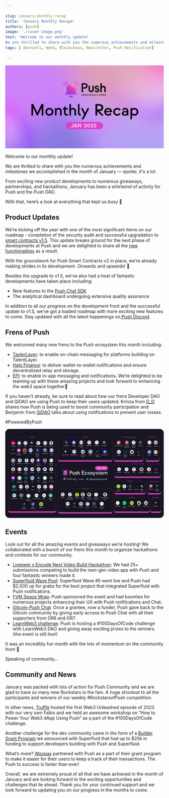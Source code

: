 ```yaml
---

slug: january-monthly-recap
title: 'January Monthly Recap❄️'
authors: [push]
image: './cover-image.png'
text: "Welcome to our monthly update!
We are thrilled to share with you the numerous achievements and milestones we accomplished in the month of January — spoiler, it's a lot."
tags: [ Devtools, Web3, Blockchain, Newsletter, Push Notification]

---
```


![Cover image of January Monthly Recap❄️](./cover-image.png)

<!--truncate-->

Welcome to our monthly update!

We are thrilled to share with you the numerous achievements and milestones we accomplished in the month of January — spoiler, it's a lot.

From exciting new product developments to numerous giveaways, partnerships, and hackathons, January has been a whirlwind of activity for Push and the Push DAO.

With that, here’s a look at everything that kept us busy 🤩

## Product Updates

We’re kicking off the year with one of the most significant items on our roadmap - completion of the security audit and successful upgradation to [smart contracts v1.5](https://twitter.com/pushprotocol/status/1610706705439916032). This update breaks ground for the next phase of developments at Push and we are delighted to share all the [new functionalities](https://medium.com/push-protocol/introducing-push-protocol-v1-5-80eb39b55424) as a result.

With the groundwork for Push Smart Contracts v2 in place, we’re already making strides in its development. Onwards and upwards! 🚀

Besides the upgrade to v1.5, we’ve also had a host of fantastic developments have taken place including:

- New features to the [Push Chat SDK](https://comms.push.org/docs/chat)
- The analytical dashboard undergoing extensive quality assurance

In addition to all our progress on the development front and the successful update to v1.5, we’ve got a loaded roadmap with more exciting new features to come. Stay updated with all the latest happenings on[ Push Discord](https://discord.com/invite/pushprotocol).

## Frens of Push

We welcomed many new frens to the Push ecosystem this month including:

- [TaylerLayer](https://twitter.com/pushprotocol/status/1610992421848092675): to enable on-chain messaging for platforms building on TalentLayer.
- [Hats Finance](https://twitter.com/pushprotocol/status/1613248106769834007): to deliver wallet-to-wallet notifications and ensure decentralized relay and storage.
- [EPI](https://twitter.com/0xEPI/status/1615799534105559040): to enable in-app messaging and notifications.
  We’re delighted to be teaming up with these amazing projects and look forward to enhancing the web3 space together🤝

If you haven’t already, be sure to read about how our frens Developer DAO and QiDAO are using Push to keep their users updated. Krinza from [D_D](https://medium.com/push-protocol/push-notifications-for-developer-dao-to-boost-community-participation-fd8363e8254b) shares how Push is being used to boost community participation and Benjamin from [QiDAO](https://medium.com/push-protocol/qidao-taps-push-to-update-users-on-their-debt-positions-f91ea26191e7) talks about using notifications to prevent user losses.

#PoweredByPush

![Docusaurus Image](./image-1.webp)

## Events

Look out for all the amazing events and giveaways we’re hosting! We collaborated with a bunch of our frens this month to organize hackathons and contests for our community.

- [Livepeer x Encode Next Video Build Hackathon](https://twitter.com/pushprotocol/status/1616496305995452466): We had 25+ submissions competing to build the next-gen video app with Push and four fantastic winners made it.
- [Superfluid Wave Pool](https://twitter.com/pushprotocol/status/1610828089856249857): Superfluid Wave #5 went live and Push had $2,000 up for grabs for the best project that integrated Superfluid with Push notifications.
- [FVM Space Wrap](https://twitter.com/pushprotocol/status/1616462062753808385): Push sponsored the event and had bounties for numerous projects enhancing their UX with Push notifications and Chat.
- [Gitcoin-Push Chat](https://twitter.com/gitcoin/status/1615078161817165824): Once a grantee, now a funder, Push gave back to the Gitcoin community by giving early access to Push Chat with all their supporters from GR6 and GR7.
- [LearnWeb3 challenge](https://twitter.com/pushprotocol/status/1617506921426173956): Push is hosting a #100DaysOfCode challenge with LearnWeb3 DAO and giving away exciting prizes to the winners. (the event is still live!)

It was an incredibly fun month with the lots of momentum on the community front 🙌

Speaking of community…

## Community and News

January was packed with lots of action for Push Community and we are glad to have so many new Rockstars in the fam. A huge shoutout to all the participants and winners of our weekly #RockstarsofPush competition.

In other news, [Truffle](https://twitter.com/trufflesuite/status/1610704252304867332) hosted the first Web3 Unleashed episode of 2023 with our very own Fabio and we held an awesome workshop on “How to Power Your Web3 dApp Using Push” as a part of the #100DaysOfCode challenge.

Another challenge for the dev community came in the form of a [Builder Grant Program](https://twitter.com/Superfluid_HQ/status/1618637058079088642) we announced with Superfluid that had up to $20k in funding to support developers building with Push and Superfluid.

What’s more? [Woopay](https://twitter.com/developer_dao/status/1618705990102450176?s=20&t=XLP0cGEGeFcjTdbReN_cIw) partnered with Push as a part of their grant program to make it easier for their users to keep a track of their transactions. The Push to success is faster than ever!

Overall, we are extremely proud of all that we have achieved in the month of January and are looking forward to the exciting opportunities and challenges that lie ahead. Thank you for your continued support and we look forward to updating you on our progress in the months to come.
